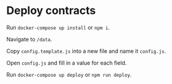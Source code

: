 # Deploy contracts
Run `docker-compose up install` or `npm i`.

Navigate to `/data`.

Copy `config.template.js` into a new file and name it `config.js`.

Open `config.js` and fill in a value for each field.

Run `docker-compose up deploy` or `npm run deploy`.
